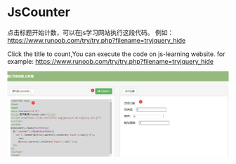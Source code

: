 # JsCounter

点击标题开始计数，可以在js学习网站执行这段代码。
例如： https://www.runoob.com/try/try.php?filename=tryjquery_hide

Click the title to count,You can execute the code on js-learning website.
for example: https://www.runoob.com/try/try.php?filename=tryjquery_hide

![HowToUse](https://raw.githubusercontent.com/chlixuan/JsCounter/master/HowToUse.jpg)
